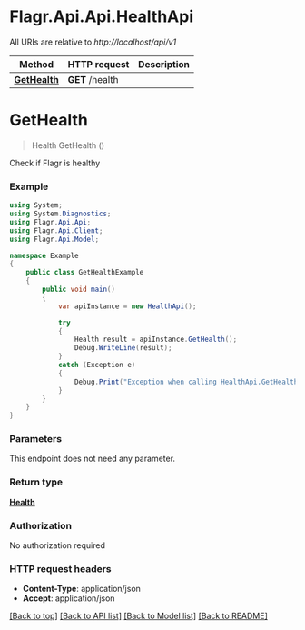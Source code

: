 # Flagr.Api.Api.HealthApi

All URIs are relative to *http://localhost/api/v1*

Method | HTTP request | Description
------------- | ------------- | -------------
[**GetHealth**](HealthApi.md#gethealth) | **GET** /health | 


<a name="gethealth"></a>
# **GetHealth**
> Health GetHealth ()



Check if Flagr is healthy

### Example
```csharp
using System;
using System.Diagnostics;
using Flagr.Api.Api;
using Flagr.Api.Client;
using Flagr.Api.Model;

namespace Example
{
    public class GetHealthExample
    {
        public void main()
        {
            var apiInstance = new HealthApi();

            try
            {
                Health result = apiInstance.GetHealth();
                Debug.WriteLine(result);
            }
            catch (Exception e)
            {
                Debug.Print("Exception when calling HealthApi.GetHealth: " + e.Message );
            }
        }
    }
}
```

### Parameters
This endpoint does not need any parameter.

### Return type

[**Health**](Health.md)

### Authorization

No authorization required

### HTTP request headers

 - **Content-Type**: application/json
 - **Accept**: application/json

[[Back to top]](#) [[Back to API list]](../README.md#documentation-for-api-endpoints) [[Back to Model list]](../README.md#documentation-for-models) [[Back to README]](../README.md)

